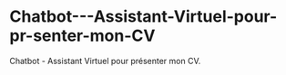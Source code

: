 # Chatbot---Assistant-Virtuel-pour-pr-senter-mon-CV
Chatbot - Assistant Virtuel pour présenter mon CV.
